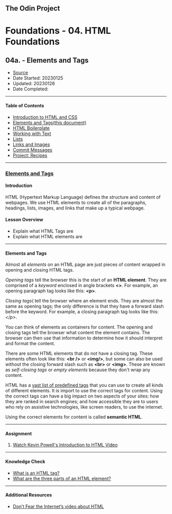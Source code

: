 ## The Odin Project

# Foundations - 04. HTML Foundations
## 04a. - Elements and Tags

  - [Source](https://www.theodinproject.com/paths/foundations/courses/foundations)
  - Date Started: 20230125
  - Updated: 20230126
  - Date Completed:
---

#### Table of Contents

  - [Introduction to HTML and CSS](04_foundations_html_foundations.md)
  - [Elements and Tags(this document)](04a_elements_and_tags.md)
  - [HTML Boilerplate](04b_html_boilerplate.md)
  - [Working with Text](04c_working_with_text.md)
  - [Lists](04d_lists.md)
  - [Links and Images](04e_links_and_images.md)
  - [Commit Messages](04f_commit_messages.md)
  - [Project: Recipes](#)
  
---
### [Elements and Tags](https://www.theodinproject.com/lessons/foundations-elements-and-tags)

#### Introduction

HTML (Hypertext Markup Language) defines the structure and content of webpages.
We use HTML elements to create all of the paragraphs, headings, lists, images,
and links that make up a typical webpage.

#### Lesson Overview

  - Explain what HTML Tags are
  - Explain what HTML elements are

---
#### Elements and Tags

Almost all *elements* on an HTML page are just pieces of content wrapped in
opening and closing HTML tags.

*Opening tags* tell the browser this is the start of an **HTML element**. They
are comprised of a *keyword* enclosed in angle brackets **<>**. For example, an
opening paragraph tag looks like this: **<p\>**.

*Closing tags*( tell the browser where an element ends. They are almost the 
same as opening tags; the only difference is that they have a forward slash
before the keyword. For example, a closing paragraph tag looks like this: *</p\>*.

You can think of elements as containers for content. The opening and closing
tags tell the browser what content the element contains. The browser can then
use that information to determine how it should interpret and format the content.

There are some HTML elements that do not have a closing tag. These elements often
look like this: **<br /\>** or **<img/\>**, but some can also be used without the closing
forward slash such as **<br\>** or **<img\>**. These are known as *self-closing tags*
or *empty elements* because they don't wrap any content.

HTML has a [vast list of predefined tags](https://developer.mozilla.org/en-US/docs/Web/HTML/Element) that you can use to create all kinds
of different elements. It is import to use the correct tags for content. Using
the correct tags can have a big impact on two aspects of your sites: how they
are ranked in search engines; and how accessible they are to users who rely on
assistive technologies, like screen readers, to use the internet.

Using the correct elements for content is called **semantic HTML**.


---
#### Assignment

1. [Watch Kevin Powell's Introduction to HTML Video](https://www.youtube.com/watch?v=LGQuIIv2RVA&list=PL4-IK0AVhVjM0xE0K2uZRvsM7LkIhsPT-)

---
#### Knowledge Check

  - [What is an HTML tag?](https://www.theodinproject.com/lessons/foundations-elements-and-tags#elements-and-tags)
  - [What are the three parts of an HTML element?](https://www.theodinproject.com/lessons/foundations-elements-and-tags#elements-and-tags)
  
---
#### Additional Resources

  - [Don’t Fear the Internet’s video about HTML](http://www.dontfeartheinternet.com/02-html)
